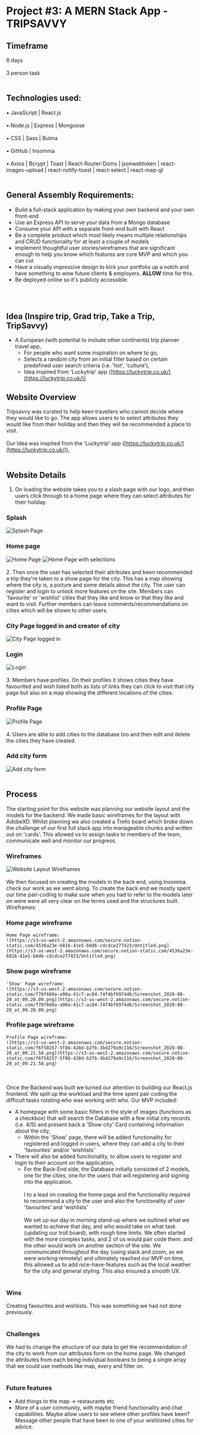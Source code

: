 # Project #3: A MERN Stack App - TRIPSAVVY

## Timeframe
8 days<br><br/>
3 person task<br><br/>
## Technologies used:
•	JavaScript | React.js<br><br/>
•	Node.js | Express | Mongoose <br><br/>
•	CSS | Sass | Bulma <br><br/>
•	GitHub | Insomnia<br><br/>
•	Axios | Bcrypt | Toast | React-Router-Doms | jsonwebtoken | react-images-upload | react-notify-toast | react-select | react-map-gl<br><br/>
## General Assembly Requirements:
* Build a full-stack application by making your own backend and your own front-end
* Use an Express API to serve your data from a Mongo database
* Consume your API with a separate front-end built with React
* Be a complete product which most likely means multiple relationships and CRUD functionality for at least a couple of models
* Implement thoughtful user stories/wireframes that are significant enough to help you know which features are core MVP and which you can cut
* Have a visually impressive design to kick your portfolio up a notch and have something to wow future clients & employers. **ALLOW** time for this.
* Be deployed online so it's publicly accessible.

<br><br/>
## Idea (Inspire trip, Grad trip, Take a Trip, TripSavvy)
- A European (with potential to include other continents) trip planner travel app,
    - For people who want some inspiration on where to go,
    - Selects a random city from an initial filter based on certain predefined user search criteria (i.e. 'hot', 'culture'),
    - Idea inspired from 'Luckytrip' app ([https://luckytrip.co.uk/](https://luckytrip.co.uk/))
## Website Overview
Tripsavvy was curated to help keen travellers who cannot decide where they would like to go. The app allows users to to select attributes they would like from their holiday and then they will be recommended a place to visit.
<br></br>
Our Idea was inspired from the 'Luckytrip' app ([https://luckytrip.co.uk/](https://luckytrip.co.uk/)),
<br><br/>
## Website Details
1.	On loading the website takes you to a slash page with our logo, and then users click through to a home page where they can select attributes for their holiday.
### Splash
![Splash Page](screenshots/splashPage.png)
### Home page
![Home Page](screenshots/homeWithoutSelections.png)
![Home Page with selections](screenshots/homeWithSelections.png)
<br><br/>
2.	Then once the user has selected their attributes and been recommended a trip they're taken to a show page for the city. This has a map showing where the city is, a picture and some details about the city. The user can register and login to unlock more features on the site. Members can 'favourite' or 'wishlist' cities that they like and know or that they like and want to visit. Further members can leave comments/recommendations on cities which will be shown to other users.
### City Page logged in and creator of city
![City Page logged in](screenshots/CityPageCreator.png)
### Login
![Login](screenshots/Login.png)
<br><br/>
3.	Members have profiles. On their profiles it shows cities they have favourited and wish listed both as lists of links they can click to visit that city page but also on a map showing the different locations of the cities.
### Profile Page
![Profile Page](screenshots/Profile.png)
<br><br/>
4.	Users are able to add cities to the database too and then edit and delete the cities they have created.
### Add city form
![Add city form](screenshots/createACity.png)
<br><br/>
## Process
The starting point for this website was planning our website layout and the models for the backend. We made basic wireframes for the layout with AdobeXD. Whilst planning we also created a Trello board which broke down the challenge of our first full stack app into manageable chunks and written out on 'cards'. This allowed us to assign tasks to members of the team, communicate well and monitor our progress.
### Wireframes
![Website Layout Wireframes](src/styles/WebsiteScreenshots/wireframes.png)
<br><br/>
We then focused on creating the models in the back end, using Insomnia check our work as we went along. To create the back end we mostly spent our time pair-coding to make sure when you had to refer to the models later on were were all very clear on the terms used and the structures built.
Wireframes:
### Home page wireframe
    Home Page wireframe:
    ![https://s3-us-west-2.amazonaws.com/secure.notion-static.com/4536a23e-6816-41e5-b8d6-cdcdce277423/Untitled.png](https://s3-us-west-2.amazonaws.com/secure.notion-static.com/4536a23e-6816-41e5-b8d6-cdcdce277423/Untitled.png)
### Show page wireframe
    'Show' Page wireframe:
    ![https://s3-us-west-2.amazonaws.com/secure.notion-static.com/f78f660a-a90a-41c7-ac84-74f4bf6974d6/Screenshot_2020-08-20_at_09.20.09.png](https://s3-us-west-2.amazonaws.com/secure.notion-static.com/f78f660a-a90a-41c7-ac84-74f4bf6974d6/Screenshot_2020-08-20_at_09.20.09.png)
### Profile page wireframe
    Profile Page wireframe:
    ![https://s3-us-west-2.amazonaws.com/secure.notion-static.com/f6f58257-5f86-428d-b2fb-3bd279a9c116/Screenshot_2020-08-20_at_09.21.58.png](https://s3-us-west-2.amazonaws.com/secure.notion-static.com/f6f58257-5f86-428d-b2fb-3bd279a9c116/Screenshot_2020-08-20_at_09.21.58.png)
<br><br/>
Once the Backend was built we turned our attention to building our React.js frontend. We split up the workload and the time spent pair coding the difficult tasks rotating who was working with who.
Our MVP included:
* A homepage with some basic filters in the style of images (functions as a checkbox) that will search the Database with a few initial city records (i.e. 4/5) and present back a 'Show city' Card containing information about the city,
  - Within the 'Show' page, there will be added functionality for registered and logged in users, where they can add a city to their 'favourites' and/or 'wishlists'
* There will also be added functionality, to allow users to register and login to their account on the application,
  - For the Back-End side, the Database initially consisted of 2 models, one for the cities, one for the users that will registering and signing into the application.
<br><br/>
I to a lead on creating the home page and the functionality required to recommend a city to the user and also the functionality of user 'favourites' and 'wishlists'
<br></br>
We set up our day in morning stand-up where we outlined what we wanted to achieve that day, and who would take on what task (updating our troll board), with rough time limits. We often started with the more complex tasks, and 2 of us would pair code them. and the other would work on another section of the site. We communicated throughout the day (using slack and zoom, as we were working remotely) and ultimately reached our MVP on time, this allowed us to add nice-have-features such as the local weather for the city and general styling. This also ensured a smooth UX.
<br><br/>
### Wins
Creating favourites and wishlists. This was something we had not done previously.
<br><br/>
### Challenges
We had to change the structure of our data to get the recommendation of the city to work from our attributes form on the home page. We changed the attributes from each being individual booleans to being a single array that we could use methods like map, every and filter on.
<br><br/>
### Future features
* Add things to the map -> restaurants etc
* More of a user community, with maybe friend functionality and chat capabilities. Maybe allow users to see where other profiles have been? Message other people that have been to one of your wishlisted cities for advice.
